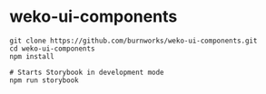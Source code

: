 # weko-ui-components

```
git clone https://github.com/burnworks/weko-ui-components.git
cd weko-ui-components
npm install

# Starts Storybook in development mode
npm run storybook
```
